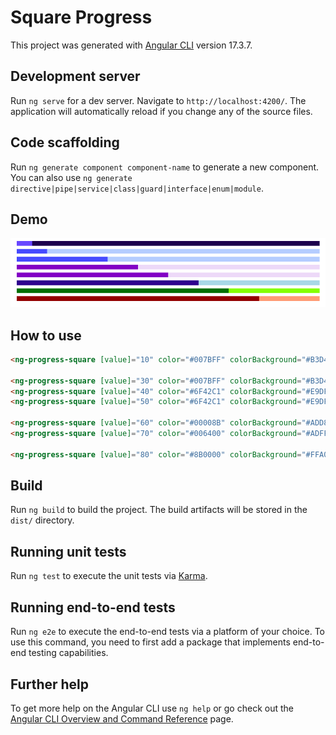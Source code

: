 # Square Progress

This project was generated with [Angular CLI](https://github.com/angular/angular-cli) version 17.3.7.

## Development server

Run `ng serve` for a dev server. Navigate to `http://localhost:4200/`. The application will automatically reload if you change any of the source files.

## Code scaffolding

Run `ng generate component component-name` to generate a new component. You can also use `ng generate directive|pipe|service|class|guard|interface|enum|module`.


## Demo 

![Demo Image](https://github.com/mominrazashahid/square-progress/raw/master/demo-image.png)

## How to use 

```html
<ng-progress-square [value]="10" color="#007BFF" colorBackground="#B3D4FF"></ng-progress-square>

<ng-progress-square [value]="30" color="#007BFF" colorBackground="#B3D4FF"></ng-progress-square>
<ng-progress-square [value]="40" color="#6F42C1" colorBackground="#E9DFF7"></ng-progress-square>
<ng-progress-square [value]="50" color="#6F42C1" colorBackground="#E9DFF7"></ng-progress-square>

<ng-progress-square [value]="60" color="#00008B" colorBackground="#ADD8E6"></ng-progress-square>
<ng-progress-square [value]="70" color="#006400" colorBackground="#ADFF2F"></ng-progress-square>

<ng-progress-square [value]="80" color="#8B0000" colorBackground="#FFA07A"></ng-progress-square>

```



## Build

Run `ng build` to build the project. The build artifacts will be stored in the `dist/` directory.

## Running unit tests

Run `ng test` to execute the unit tests via [Karma](https://karma-runner.github.io).

## Running end-to-end tests

Run `ng e2e` to execute the end-to-end tests via a platform of your choice. To use this command, you need to first add a package that implements end-to-end testing capabilities.

## Further help

To get more help on the Angular CLI use `ng help` or go check out the [Angular CLI Overview and Command Reference](https://angular.io/cli) page.
